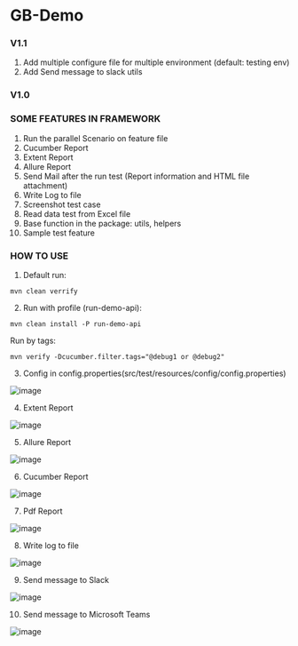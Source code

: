 ﻿# GB-Demo

### V1.1
1. Add multiple configure file for multiple environment (default: testing env)
2. Add Send message to slack utils

### V1.0
### SOME FEATURES IN FRAMEWORK

1. Run the parallel Scenario on feature file
2. Cucumber Report
3. Extent Report
4. Allure Report
5. Send Mail after the run test (Report information and HTML file attachment)
6. Write Log to file
7. Screenshot test case
8. Read data test from Excel file
9. Base function in the package: utils, helpers
10. Sample test feature

### HOW TO USE
1. Default run:

`mvn clean verrify`

2. Run with profile (run-demo-api):

`mvn clean install -P run-demo-api`

Run by tags:

`mvn verify -Dcucumber.filter.tags="@debug1 or @debug2"`

3. Config in config.properties(src/test/resources/config/config.properties)

![image](https://user-images.githubusercontent.com/67543695/220126487-781ba264-760d-4216-a69b-d2bba655d443.png)

4. Extent Report

![image](https://user-images.githubusercontent.com/67543695/218368035-87683f26-cbf7-404e-8912-abbb8ef5c410.png)

5. Allure Report

![image](https://user-images.githubusercontent.com/67543695/218368526-6e355f9f-06f2-4d7a-bc3e-bf8622a947ef.png)

6. Cucumber Report

![image](https://user-images.githubusercontent.com/67543695/220126109-3ad6ea4d-bae4-4a91-be95-43fb73cd1fd5.png)

7. Pdf Report

![image](https://user-images.githubusercontent.com/67543695/218368288-8010dba5-53ff-4d80-a84b-2017cab19de7.png)

8. Write log to file

![image](https://user-images.githubusercontent.com/67543695/220125765-b487abdb-c413-491b-9e5a-ed6541fba9e8.png)

9. Send message to Slack

![image](https://user-images.githubusercontent.com/107853696/218916459-41388bca-49d0-438f-8b4c-d1c48c883f69.png)

10. Send message to Microsoft Teams

![image](https://user-images.githubusercontent.com/67543695/220000344-2344aca0-ee10-4c8e-be50-2c17eac04011.png)

